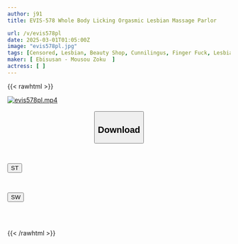 ```yaml
---
author: j91
title: EVIS-578 Whole Body Licking Orgasmic Lesbian Massage Parlor

url: /v/evis578pl
date: 2025-03-01T01:05:00Z
image: "evis578pl.jpg"
tags: [Censored, Lesbian, Beauty Shop, Cunnilingus, Finger Fuck, Lesbian Kiss	]
maker: [ Ebisusan - Mousou Zoku  ]
actress: [ ]
---
```



{{< rawhtml >}}

<div class="video" data-videoid="K4Vm6j1x4GUAvr">
    <a href="javascript:;">
        <img src="/v/evis578pl/evis578pl.jpg" width="WIDTH" height="HEIGHT" alt="evis578pl.mp4" loading="lazy">
    </a>
</div>

<script type="text/javascript" src="https://j91.asia/asset/on-demand-st.js"></script>

<br>
  <link rel="stylesheet" href="https://j91.asia/asset/bs5.css">
  
  <center>
  <button class="btn btn-primary" type="button" data-bs-toggle="collapse" data-bs-target=".multi-collapse" aria-expanded="false" aria-controls="multiCollapseExample1 multiCollapseExample2"><h2>Download</h2></button></center>
</p>
<div class="row">
  <div class="col">
    <div class="collapse multi-collapse" id="multiCollapseExample1">
      <div class="card card-body">
	      	      <br>
<div class="buttons">  
<p><a href="/v/evis578pl/st.html" target="_blank"><button class="btn-hover color-3"><i class="fa fa-download"></i> ST</button></a></p></div>
    </div>
  </div>
</div>
  <div class="col">
    <div class="collapse multi-collapse" id="multiCollapseExample2">
      <div class="card card-body">
	      <br>
<div class="buttons">
<p><a href="/v/evis578pl/sw.html" target="_blank"><button class="btn-hover color-2"><i class="fa fa-download"></i> SW</button></a></p></div>
<br><br>
      </div>
    </div>
  </div>
</div>

{{< /rawhtml >}}